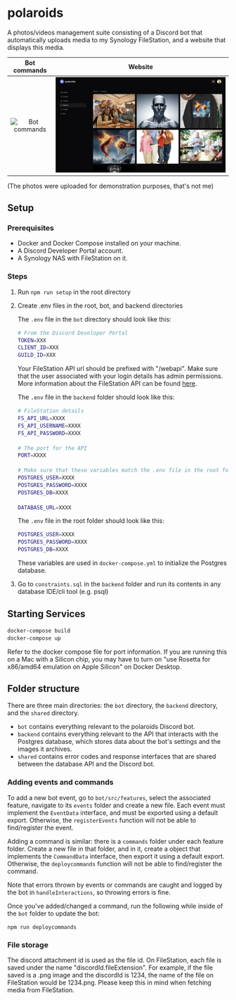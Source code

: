 # polaroids

A photos/videos management suite consisting of a Discord bot that automatically uploads
media to my Synology FileStation, and a website that displays this media.

|             Bot commands             |          Website           |
| :----------------------------------: | :------------------------: |
| ![Bot commands](assets/commands.png) | ![Web](assets/website.png) |

(The photos were uploaded for demonstration purposes, that's not me)

## Setup

### Prerequisites

- Docker and Docker Compose installed on your machine.
- A Discord Developer Portal account.
- A Synology NAS with FileStation on it.

### Steps

1. Run `npm run setup` in the root directory

2. Create .env files in the root, bot, and backend directories

   The `.env` file in the `bot` directory should look like this:

   ```sh
   # From the Discord Developer Portal
   TOKEN=XXX
   CLIENT_ID=XXX
   GUILD_ID=XXX
   ```

   Your FileStation API url should be prefixed with "/webapi". Make sure
   that the user associated with your login details has admin permissions.
   More information about the FileStation API can be found [here](https://global.download.synology.com/download/Document/Software/DeveloperGuide/Package/FileStation/All/enu/Synology_File_Station_API_Guide.pdf).

   The `.env` file in the `backend` folder should look like this:

   ```sh
   # FileStation details
   FS_API_URL=XXXX
   FS_API_USERNAME=XXXX
   FS_API_PASSWORD=XXXX

   # The port for the API
   PORT=XXXX

   # Make sure that these variables match the .env file in the root folder.
   POSTGRES_USER=XXXX
   POSTGRES_PASSWORD=XXXX
   POSTGRES_DB=XXXX

   DATABASE_URL=XXXX
   ```

   The `.env` file in the root folder should look like this:

   ```sh
   POSTGRES_USER=XXXX
   POSTGRES_PASSWORD=XXXX
   POSTGRES_DB=XXXX
   ```

   These variables are used in `docker-compose.yml` to initialize the Postgres
   database.

3. Go to `constraints.sql` in the `backend` folder and run its contents in any
   database IDE/cli tool (e.g. psql)

## Starting Services

```bash
docker-compose build
docker-compose up
```

Refer to the docker compose file for port information. If you are running this
on a Mac with a Silicon chip, you may have to turn on "use Rosetta for x86/amd64
emulation on Apple Silicon" on Docker Desktop.

## Folder structure

There are three main directories: the `bot` directory, the `backend` directory, and the
`shared` directory.

- `bot` contains everything relevant to the polaroids Discord bot.
- `backend` contains everything relevant to the API that interacts with the
  Postgres database, which stores data about the bot's settings and the images
  it archives.
- `shared` contains error codes and response interfaces that are shared between
  the database API and the Discord bot.

### Adding events and commands

To add a new bot event, go to `bot/src/features`, select the associated
feature, navigate to its `events` folder and create a new file. Each event
must implement the `EventData` interface, and must be exported using a default
export. Otherwise, the `registerEvents` function will not be able to
find/register the event.

Adding a command is similar: there is a `commands` folder under each feature
folder. Create a new file in that folder, and in it, create a object that
implements the `CommandData` interface, then export it using a default export.
Otherwise, the `deploycommands` function will not be able to find/register the
command.

Note that errors thrown by events or commands are caught and logged by the bot
in `handleInteractions`, so throwing errors is fine.

Once you've added/changed a command, run the following while inside of the `bot`
folder to update the bot:

```
npm run deploycommands
```

### File storage

The discord attachment id is used as the file id. On FileStation, each file is
saved under the name "discordId.fileExtension". For example, if the file saved
is a .png image and the discordId is 1234, the name of the file on FileStation
would be 1234.png. Please keep this in mind when fetching media from
FileStation.
